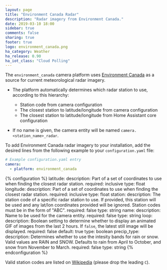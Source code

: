 ```yaml
---
layout: page
title: "Environment Canada Radar"
description: "Radar imagery from Environment Canada."
date: 2019-03-10 18:00
sidebar: true
comments: false
sharing: true
footer: true
logo: environment_canada.png
ha_category: Weather
ha_release: 0.90
ha_iot_class: "Cloud Polling"
---
```


The `environment_canada` camera platform uses [Environment Canada](https://weather.gc.ca/mainmenu/weather_menu_e.html) as a source for current meteorological radar imagery.

- The platform automatically determines which radar station to use, according to this hierarchy:
  - Station code from camera configuration
  - The closest station to latitude/longitude from camera configuration
  - The closest station to latitude/longitude from Home Assistant core configuration

- If no name is given, the camera entity will be named `camera.<station_name>_radar`.

To add Environment Canada radar imagery to your installation, add the desired lines from the following example to your `configuration.yaml` file:

```yaml
# Example configuration.yaml entry
camera:
  - platform: environment_canada
```

{% configuration %}
latitude:
  description: Part of a set of coordinates to use when finding the closest radar station.
  required: inclusive
  type: float
longitude:
  description: Part of a set of coordinates to use when finding the closest radar station.
  required: inclusive
  type: float
station: 
  description: The station code of a specific radar station to use. If provided, this station will be used and any lat/lon coordinates provided will be ignored. Station codes must be in the form of "ABC".
  required: false
  type: string
name:
  description: Name to be used for the camera entity.
  required: false
  type: string
loop:
  description: Boolean setting to determine whether to display an animated GIF of images from the last 2 hours. If `false`, the latest still image will be displayed.
  required: false
  default: true
  type: boolean 
precip_type:
  description: Determines whether to use the intesity bands for rain or snow. Valid values are RAIN and SNOW. Defaults to rain from April to October, and snow from November to March.
  required: false
  type: string
{% endconfiguration %}

Valid station codes are listed on [Wikipedia](https://en.wikipedia.org/wiki/Canadian_weather_radar_network#List_of_radars) (please drop the leading `C`).